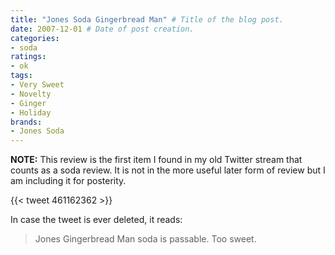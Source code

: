 ```yaml
---
title: "Jones Soda Gingerbread Man" # Title of the blog post.
date: 2007-12-01 # Date of post creation.
categories:
- soda
ratings:
- ok
tags:
- Very Sweet
- Novelty
- Ginger
- Holiday
brands:
- Jones Soda
---
```


**NOTE:** This review is the first item I found in my old Twitter stream that counts as a soda review. It is not in the more useful later form of review but I am including it for posterity.

{{< tweet 461162362 >}}

In case the tweet is ever deleted, it reads:
> Jones Gingerbread Man soda is passable. Too sweet.